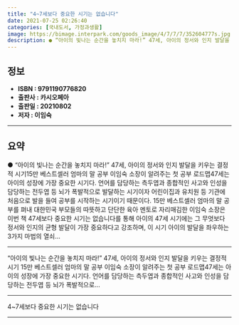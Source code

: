 ```yaml
---
title: "4~7세보다 중요한 시기는 없습니다"
date: 2021-07-25 02:26:40
categories: [국내도서, 가정과생활]
image: https://bimage.interpark.com/goods_image/4/7/7/7/352604777s.jpg
description: ● “아이의 빛나는 순간을 놓치지 마라!” 47세, 아이의 정서와 인지 발달을 키우는 결정적 시기15만 베스트셀러 엄마의 말 공부 이임숙 소장이 알려주는 첫 공부 로드맵47세는 아이의 성장에 가장 중요한 시기다. 언어를 담당하는 측두엽과 종합적인 사고와 인성을 담당하는 전두엽 등 뇌가
---
```


## **정보**

- **ISBN : 9791190776820**
- **출판사 : 카시오페아**
- **출판일 : 20210802**
- **저자 : 이임숙**

------



## **요약**

●  “아이의 빛나는 순간을 놓치지 마라!” 47세, 아이의 정서와 인지 발달을 키우는 결정적 시기15만 베스트셀러 엄마의 말 공부 이임숙 소장이 알려주는 첫 공부 로드맵47세는 아이의 성장에 가장 중요한 시기다. 언어를 담당하는 측두엽과 종합적인 사고와 인성을 담당하는 전두엽 등 뇌가 폭발적으로 발달하는 시기이자 어린이집과 유치원 등 기관에 처음으로 발을 들여 공부를 시작하는 시기이기 때문이다. 15만 베스트셀러 엄마의 말 공부를 펴내 대한민국 부모들의 따뜻하고 단단한 육아 멘토로 자리매김한 이임숙 소장은 이번 책 47세보다 중요한 시기는 없습니다를 통해 아이의 47세 시기에는 그 무엇보다 정서와 인지의 균형 발달이 가장 중요하다고 강조하며, 이 시기 아이의 발달을 좌우하는 3가지 마법의 열쇠...

------

“아이의 빛나는 순간을 놓치지 마라!”
47세, 아이의 정서와 인지 발달을 키우는 결정적 시기
15만 베스트셀러 엄마의 말 공부 이임숙 소장이 알려주는 첫 공부 로드맵47세는 아이의 성장에 가장 중요한 시기다. 언어를 담당하는 측두엽과 종합적인 사고와 인성을 담당하는 전두엽 등 뇌가 폭발적으로... 

------


4~7세보다 중요한 시기는 없습니다 

------


